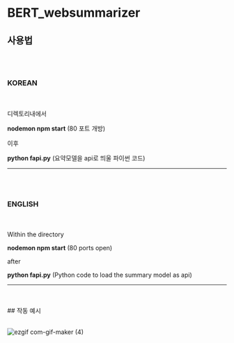 # BERT_websummarizer      

## 사용법
<br/>
<br/>

### KOREAN

<br/>
<br/>
디렉토리내에서

**nodemon npm start**    (80 포트 개방)

이후

**python fapi.py**    (요약모델을 api로 띄울 파이썬 코드)

---------------------------------------
<br/>
<br/>

### ENGLISH

<br/>
<br/>
Within the directory

**nodemon npm start** (80 ports open)

after

**python fapi.py** (Python code to load the summary model as api)

---------------------------------------
<br/>
<br/>
## 작동 예시
<br/>
<br/>

![ezgif com-gif-maker (4)](https://user-images.githubusercontent.com/62196278/117189686-6d885a00-ae19-11eb-9e0d-baf697b90075.gif)
